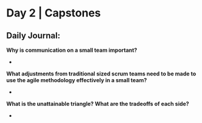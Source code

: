 # Day 2 | Capstones

## Daily Journal:

**Why is communication on a small team important?**

+ 

**What adjustments from traditional sized scrum teams need to be made to use the agile methodology effectively in a small team?**

+ 

**What is the unattainable triangle? What are the tradeoffs of each side?**

+ 